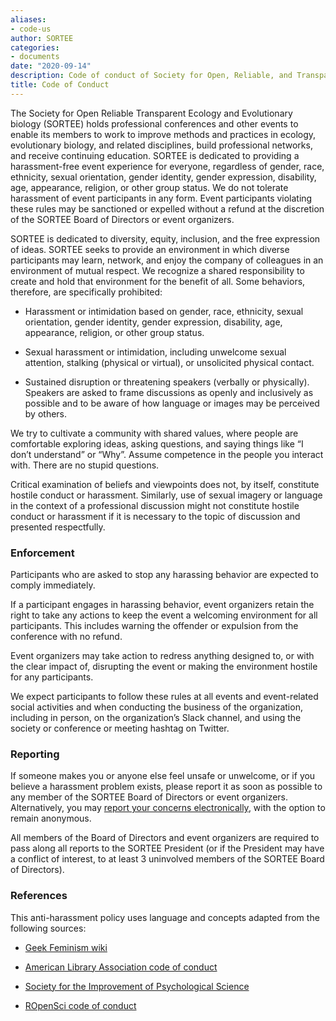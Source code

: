 ```yaml
---
aliases:
- code-us
author: SORTEE
categories:
- documents
date: "2020-09-14"
description: Code of conduct of Society for Open, Reliable, and Transparent Ecology and Evolutionary biology (SORTEE)
title: Code of Conduct
---
```



The Society for Open Reliable Transparent Ecology and Evolutionary biology (SORTEE) holds professional conferences and other events to enable its members to work to improve methods and practices in ecology, evolutionary biology, and related disciplines, build professional networks, and receive continuing education. SORTEE is dedicated to providing a harassment-free event experience for everyone, regardless of gender, race, ethnicity, sexual orientation, gender identity, gender expression, disability, age, appearance, religion, or other group status. We do not tolerate harassment of event participants in any form. Event participants violating these rules may be sanctioned or expelled without a refund at the discretion of the SORTEE Board of Directors or event organizers.  

SORTEE is dedicated to diversity, equity, inclusion, and the free expression of ideas. SORTEE seeks to provide an environment in which diverse participants may learn, network, and enjoy the company of colleagues in an environment of mutual respect. We recognize a shared responsibility to create and hold that environment for the benefit of all. Some behaviors, therefore, are specifically prohibited:  

 - Harassment or intimidation based on gender, race, ethnicity, sexual orientation, gender identity, gender expression, disability, age, appearance, religion, or other group status.  

 - Sexual harassment or intimidation, including unwelcome sexual attention, stalking (physical or virtual), or unsolicited physical contact.

 - Sustained disruption or threatening speakers (verbally or physically). Speakers are asked to frame discussions as openly and inclusively as possible and to be aware of how language or images may be perceived by others.

We try to cultivate a community with shared values, where people are comfortable exploring ideas, asking questions, and saying things like “I don’t understand” or “Why”. Assume competence in the people you interact with. There are no stupid questions.

Critical examination of beliefs and viewpoints does not, by itself, constitute hostile conduct or harassment. Similarly, use of sexual imagery or language in the context of a professional discussion might not constitute hostile conduct or harassment if it is necessary to the topic of discussion and presented respectfully.


### Enforcement

Participants who are asked to stop any harassing behavior are expected to comply immediately.

If a participant engages in harassing behavior, event organizers retain the right to take any actions to keep the event a welcoming environment for all participants. This includes warning the offender or expulsion from the conference with no refund.

Event organizers may take action to redress anything designed to, or with the clear impact of, disrupting the event or making the environment hostile for any participants.

We expect participants to follow these rules at all events and event-related social activities and when conducting the business of the organization, including in person, on the organization’s Slack channel, and using the society or conference or meeting hashtag on Twitter.  


### Reporting

If someone makes you or anyone else feel unsafe or unwelcome, or if you believe a harassment problem exists, please report it as soon as possible to any member of the SORTEE Board of Directors or event organizers. Alternatively, you may [report your concerns electronically](https://forms.gle/31LhHvGfu9bbUMa2A), with the option to remain anonymous.  

All members of the Board of Directors and event organizers are required to pass along all reports to the SORTEE President (or if the President may have a conflict of interest, to at least 3 uninvolved members of the SORTEE Board of Directors).  


### References  

This anti-harassment policy uses language and concepts adapted from the following sources:  

* [Geek Feminism wiki](http://geekfeminism.wikia.com/wiki/Conference_anti-harassment/Policy)  

* [American Library Association code of conduct](http://alamw14.ala.org/statement-of-appropriate-conduct)  

* [Society for the Improvement of Psychological Science](https://improvingpsych.org/sipsinaction/code/)  

* [ROpenSci code of conduct](https://ropensci.org/code-of-conduct/)  
  
  
